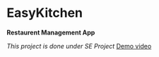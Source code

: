 # EasyKitchen
**Restaurent Management App** 

*This project is done under SE Project* 
[Demo video](https://youtu.be/0VXZxxcnxUI)
